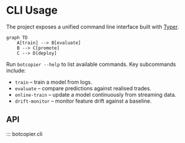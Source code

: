 # CLI Usage

The project exposes a unified command line interface built with [Typer](https://typer.tiangolo.com/).

```mermaid
graph TD
    A[train] --> B[evaluate]
    B --> C[promote]
    C --> D[deploy]
```

Run ``botcopier --help`` to list available commands. Key subcommands include:

- ``train`` – train a model from logs.
- ``evaluate`` – compare predictions against realised trades.
- ``online-train`` – update a model continuously from streaming data.
- ``drift-monitor`` – monitor feature drift against a baseline.

## API

::: botcopier.cli
